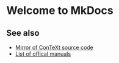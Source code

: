 # Welcome to MkDocs

## See also
- [Mirror of ConTeXt source code][1]
- [List of offical manuals][2]

[1]: https://bitbucket.org/phg/context-mirror/
[2]: http://www.pragma-ade.com/overview.htm
